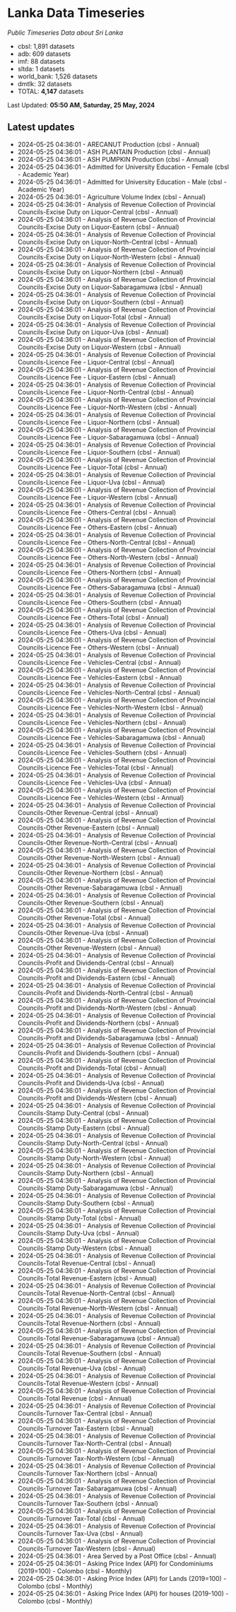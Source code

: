 # Lanka Data Timeseries
*Public Timeseries Data about Sri Lanka*

* cbsl: 1,891 datasets
* adb: 609 datasets
* imf: 88 datasets
* sltda: 1 datasets
* world_bank: 1,526 datasets
* dmtlk: 32 datasets
* TOTAL: **4,147** datasets

Last Updated: **05:50 AM, Saturday, 25 May, 2024**

## Latest updates

* 2024-05-25 04:36:01 - ARECANUT Production (cbsl - Annual)
* 2024-05-25 04:36:01 - ASH PLANTAIN Production (cbsl - Annual)
* 2024-05-25 04:36:01 - ASH PUMPKIN Production (cbsl - Annual)
* 2024-05-25 04:36:01 - Admitted for University Education - Female (cbsl - Academic Year)
* 2024-05-25 04:36:01 - Admitted for University Education - Male (cbsl - Academic Year)
* 2024-05-25 04:36:01 - Agriculture Volume Index (cbsl - Annual)
* 2024-05-25 04:36:01 - Analysis of Revenue Collection of Provincial Councils-Excise Duty on Liquor-Central (cbsl - Annual)
* 2024-05-25 04:36:01 - Analysis of Revenue Collection of Provincial Councils-Excise Duty on Liquor-Eastern (cbsl - Annual)
* 2024-05-25 04:36:01 - Analysis of Revenue Collection of Provincial Councils-Excise Duty on Liquor-North-Central (cbsl - Annual)
* 2024-05-25 04:36:01 - Analysis of Revenue Collection of Provincial Councils-Excise Duty on Liquor-North-Western (cbsl - Annual)
* 2024-05-25 04:36:01 - Analysis of Revenue Collection of Provincial Councils-Excise Duty on Liquor-Northern (cbsl - Annual)
* 2024-05-25 04:36:01 - Analysis of Revenue Collection of Provincial Councils-Excise Duty on Liquor-Sabaragamuwa (cbsl - Annual)
* 2024-05-25 04:36:01 - Analysis of Revenue Collection of Provincial Councils-Excise Duty on Liquor-Southern (cbsl - Annual)
* 2024-05-25 04:36:01 - Analysis of Revenue Collection of Provincial Councils-Excise Duty on Liquor-Total (cbsl - Annual)
* 2024-05-25 04:36:01 - Analysis of Revenue Collection of Provincial Councils-Excise Duty on Liquor-Uva (cbsl - Annual)
* 2024-05-25 04:36:01 - Analysis of Revenue Collection of Provincial Councils-Excise Duty on Liquor-Western (cbsl - Annual)
* 2024-05-25 04:36:01 - Analysis of Revenue Collection of Provincial Councils-Licence Fee - Liquor-Central (cbsl - Annual)
* 2024-05-25 04:36:01 - Analysis of Revenue Collection of Provincial Councils-Licence Fee - Liquor-Eastern (cbsl - Annual)
* 2024-05-25 04:36:01 - Analysis of Revenue Collection of Provincial Councils-Licence Fee - Liquor-North-Central (cbsl - Annual)
* 2024-05-25 04:36:01 - Analysis of Revenue Collection of Provincial Councils-Licence Fee - Liquor-North-Western (cbsl - Annual)
* 2024-05-25 04:36:01 - Analysis of Revenue Collection of Provincial Councils-Licence Fee - Liquor-Northern (cbsl - Annual)
* 2024-05-25 04:36:01 - Analysis of Revenue Collection of Provincial Councils-Licence Fee - Liquor-Sabaragamuwa (cbsl - Annual)
* 2024-05-25 04:36:01 - Analysis of Revenue Collection of Provincial Councils-Licence Fee - Liquor-Southern (cbsl - Annual)
* 2024-05-25 04:36:01 - Analysis of Revenue Collection of Provincial Councils-Licence Fee - Liquor-Total (cbsl - Annual)
* 2024-05-25 04:36:01 - Analysis of Revenue Collection of Provincial Councils-Licence Fee - Liquor-Uva (cbsl - Annual)
* 2024-05-25 04:36:01 - Analysis of Revenue Collection of Provincial Councils-Licence Fee - Liquor-Western (cbsl - Annual)
* 2024-05-25 04:36:01 - Analysis of Revenue Collection of Provincial Councils-Licence Fee - Others-Central (cbsl - Annual)
* 2024-05-25 04:36:01 - Analysis of Revenue Collection of Provincial Councils-Licence Fee - Others-Eastern (cbsl - Annual)
* 2024-05-25 04:36:01 - Analysis of Revenue Collection of Provincial Councils-Licence Fee - Others-North-Central (cbsl - Annual)
* 2024-05-25 04:36:01 - Analysis of Revenue Collection of Provincial Councils-Licence Fee - Others-North-Western (cbsl - Annual)
* 2024-05-25 04:36:01 - Analysis of Revenue Collection of Provincial Councils-Licence Fee - Others-Northern (cbsl - Annual)
* 2024-05-25 04:36:01 - Analysis of Revenue Collection of Provincial Councils-Licence Fee - Others-Sabaragamuwa (cbsl - Annual)
* 2024-05-25 04:36:01 - Analysis of Revenue Collection of Provincial Councils-Licence Fee - Others-Southern (cbsl - Annual)
* 2024-05-25 04:36:01 - Analysis of Revenue Collection of Provincial Councils-Licence Fee - Others-Total (cbsl - Annual)
* 2024-05-25 04:36:01 - Analysis of Revenue Collection of Provincial Councils-Licence Fee - Others-Uva (cbsl - Annual)
* 2024-05-25 04:36:01 - Analysis of Revenue Collection of Provincial Councils-Licence Fee - Others-Western (cbsl - Annual)
* 2024-05-25 04:36:01 - Analysis of Revenue Collection of Provincial Councils-Licence Fee - Vehicles-Central (cbsl - Annual)
* 2024-05-25 04:36:01 - Analysis of Revenue Collection of Provincial Councils-Licence Fee - Vehicles-Eastern (cbsl - Annual)
* 2024-05-25 04:36:01 - Analysis of Revenue Collection of Provincial Councils-Licence Fee - Vehicles-North-Central (cbsl - Annual)
* 2024-05-25 04:36:01 - Analysis of Revenue Collection of Provincial Councils-Licence Fee - Vehicles-North-Western (cbsl - Annual)
* 2024-05-25 04:36:01 - Analysis of Revenue Collection of Provincial Councils-Licence Fee - Vehicles-Northern (cbsl - Annual)
* 2024-05-25 04:36:01 - Analysis of Revenue Collection of Provincial Councils-Licence Fee - Vehicles-Sabaragamuwa (cbsl - Annual)
* 2024-05-25 04:36:01 - Analysis of Revenue Collection of Provincial Councils-Licence Fee - Vehicles-Southern (cbsl - Annual)
* 2024-05-25 04:36:01 - Analysis of Revenue Collection of Provincial Councils-Licence Fee - Vehicles-Total (cbsl - Annual)
* 2024-05-25 04:36:01 - Analysis of Revenue Collection of Provincial Councils-Licence Fee - Vehicles-Uva (cbsl - Annual)
* 2024-05-25 04:36:01 - Analysis of Revenue Collection of Provincial Councils-Licence Fee - Vehicles-Western (cbsl - Annual)
* 2024-05-25 04:36:01 - Analysis of Revenue Collection of Provincial Councils-Other Revenue-Central (cbsl - Annual)
* 2024-05-25 04:36:01 - Analysis of Revenue Collection of Provincial Councils-Other Revenue-Eastern (cbsl - Annual)
* 2024-05-25 04:36:01 - Analysis of Revenue Collection of Provincial Councils-Other Revenue-North-Central (cbsl - Annual)
* 2024-05-25 04:36:01 - Analysis of Revenue Collection of Provincial Councils-Other Revenue-North-Western (cbsl - Annual)
* 2024-05-25 04:36:01 - Analysis of Revenue Collection of Provincial Councils-Other Revenue-Northern (cbsl - Annual)
* 2024-05-25 04:36:01 - Analysis of Revenue Collection of Provincial Councils-Other Revenue-Sabaragamuwa (cbsl - Annual)
* 2024-05-25 04:36:01 - Analysis of Revenue Collection of Provincial Councils-Other Revenue-Southern (cbsl - Annual)
* 2024-05-25 04:36:01 - Analysis of Revenue Collection of Provincial Councils-Other Revenue-Total (cbsl - Annual)
* 2024-05-25 04:36:01 - Analysis of Revenue Collection of Provincial Councils-Other Revenue-Uva (cbsl - Annual)
* 2024-05-25 04:36:01 - Analysis of Revenue Collection of Provincial Councils-Other Revenue-Western (cbsl - Annual)
* 2024-05-25 04:36:01 - Analysis of Revenue Collection of Provincial Councils-Profit and Dividends-Central (cbsl - Annual)
* 2024-05-25 04:36:01 - Analysis of Revenue Collection of Provincial Councils-Profit and Dividends-Eastern (cbsl - Annual)
* 2024-05-25 04:36:01 - Analysis of Revenue Collection of Provincial Councils-Profit and Dividends-North-Central (cbsl - Annual)
* 2024-05-25 04:36:01 - Analysis of Revenue Collection of Provincial Councils-Profit and Dividends-North-Western (cbsl - Annual)
* 2024-05-25 04:36:01 - Analysis of Revenue Collection of Provincial Councils-Profit and Dividends-Northern (cbsl - Annual)
* 2024-05-25 04:36:01 - Analysis of Revenue Collection of Provincial Councils-Profit and Dividends-Sabaragamuwa (cbsl - Annual)
* 2024-05-25 04:36:01 - Analysis of Revenue Collection of Provincial Councils-Profit and Dividends-Southern (cbsl - Annual)
* 2024-05-25 04:36:01 - Analysis of Revenue Collection of Provincial Councils-Profit and Dividends-Total (cbsl - Annual)
* 2024-05-25 04:36:01 - Analysis of Revenue Collection of Provincial Councils-Profit and Dividends-Uva (cbsl - Annual)
* 2024-05-25 04:36:01 - Analysis of Revenue Collection of Provincial Councils-Profit and Dividends-Western (cbsl - Annual)
* 2024-05-25 04:36:01 - Analysis of Revenue Collection of Provincial Councils-Stamp Duty-Central (cbsl - Annual)
* 2024-05-25 04:36:01 - Analysis of Revenue Collection of Provincial Councils-Stamp Duty-Eastern (cbsl - Annual)
* 2024-05-25 04:36:01 - Analysis of Revenue Collection of Provincial Councils-Stamp Duty-North-Central (cbsl - Annual)
* 2024-05-25 04:36:01 - Analysis of Revenue Collection of Provincial Councils-Stamp Duty-North-Western (cbsl - Annual)
* 2024-05-25 04:36:01 - Analysis of Revenue Collection of Provincial Councils-Stamp Duty-Northern (cbsl - Annual)
* 2024-05-25 04:36:01 - Analysis of Revenue Collection of Provincial Councils-Stamp Duty-Sabaragamuwa (cbsl - Annual)
* 2024-05-25 04:36:01 - Analysis of Revenue Collection of Provincial Councils-Stamp Duty-Southern (cbsl - Annual)
* 2024-05-25 04:36:01 - Analysis of Revenue Collection of Provincial Councils-Stamp Duty-Total (cbsl - Annual)
* 2024-05-25 04:36:01 - Analysis of Revenue Collection of Provincial Councils-Stamp Duty-Uva (cbsl - Annual)
* 2024-05-25 04:36:01 - Analysis of Revenue Collection of Provincial Councils-Stamp Duty-Western (cbsl - Annual)
* 2024-05-25 04:36:01 - Analysis of Revenue Collection of Provincial Councils-Total Revenue-Central (cbsl - Annual)
* 2024-05-25 04:36:01 - Analysis of Revenue Collection of Provincial Councils-Total Revenue-Eastern (cbsl - Annual)
* 2024-05-25 04:36:01 - Analysis of Revenue Collection of Provincial Councils-Total Revenue-North-Central (cbsl - Annual)
* 2024-05-25 04:36:01 - Analysis of Revenue Collection of Provincial Councils-Total Revenue-North-Western (cbsl - Annual)
* 2024-05-25 04:36:01 - Analysis of Revenue Collection of Provincial Councils-Total Revenue-Northern (cbsl - Annual)
* 2024-05-25 04:36:01 - Analysis of Revenue Collection of Provincial Councils-Total Revenue-Sabaragamuwa (cbsl - Annual)
* 2024-05-25 04:36:01 - Analysis of Revenue Collection of Provincial Councils-Total Revenue-Southern (cbsl - Annual)
* 2024-05-25 04:36:01 - Analysis of Revenue Collection of Provincial Councils-Total Revenue-Uva (cbsl - Annual)
* 2024-05-25 04:36:01 - Analysis of Revenue Collection of Provincial Councils-Total Revenue-Western (cbsl - Annual)
* 2024-05-25 04:36:01 - Analysis of Revenue Collection of Provincial Councils-Total Revenue (cbsl - Annual)
* 2024-05-25 04:36:01 - Analysis of Revenue Collection of Provincial Councils-Turnover Tax-Central (cbsl - Annual)
* 2024-05-25 04:36:01 - Analysis of Revenue Collection of Provincial Councils-Turnover Tax-Eastern (cbsl - Annual)
* 2024-05-25 04:36:01 - Analysis of Revenue Collection of Provincial Councils-Turnover Tax-North-Central (cbsl - Annual)
* 2024-05-25 04:36:01 - Analysis of Revenue Collection of Provincial Councils-Turnover Tax-North-Western (cbsl - Annual)
* 2024-05-25 04:36:01 - Analysis of Revenue Collection of Provincial Councils-Turnover Tax-Northern (cbsl - Annual)
* 2024-05-25 04:36:01 - Analysis of Revenue Collection of Provincial Councils-Turnover Tax-Sabaragamuwa (cbsl - Annual)
* 2024-05-25 04:36:01 - Analysis of Revenue Collection of Provincial Councils-Turnover Tax-Southern (cbsl - Annual)
* 2024-05-25 04:36:01 - Analysis of Revenue Collection of Provincial Councils-Turnover Tax-Total (cbsl - Annual)
* 2024-05-25 04:36:01 - Analysis of Revenue Collection of Provincial Councils-Turnover Tax-Uva (cbsl - Annual)
* 2024-05-25 04:36:01 - Analysis of Revenue Collection of Provincial Councils-Turnover Tax-Western (cbsl - Annual)
* 2024-05-25 04:36:01 - Area Served by a Post Office (cbsl - Annual)
* 2024-05-25 04:36:01 - Asking Price Index (API) for Condominiums (2019=100) - Colombo (cbsl - Monthly)
* 2024-05-25 04:36:01 - Asking Price Index (API) for Lands (2019=100) - Colombo (cbsl - Monthly)
* 2024-05-25 04:36:01 - Asking Price Index (API) for houses (2019-100) - Colombo (cbsl - Monthly)